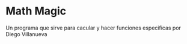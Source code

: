 # Math Magic

Un programa que sirve para cacular y hacer funciones especificas
por Diego Villanueva
